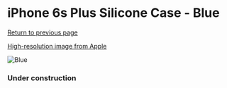 # iPhone 6s Plus Silicone Case - Blue

[Return to previous page](/iphone_6)

[High-resolution image from Apple](https://store.storeimages.cdn-apple.com/8756/as-images.apple.com/is/MKXP2?wid=4500&hei=4500&fmt=png)

<div style="width: 384px"><img src="/everysource/MKXP2.png" alt="Blue"></div>

### Under construction
